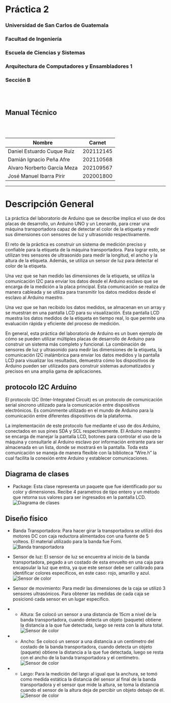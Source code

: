 # **Práctica 2**
### Universidad de San Carlos de Guatemala
### Facultad de Ingeniería
### Escuela de Ciencias y Sistemas
### Arquitectura de Computadores y Ensambladores 1
### Sección B
<br></br>

## **Manual Técnico**
<br></br>

| Nombre | Carnet | 
| --- | --- |
| Daniel Estuardo Cuque Ruíz | 202112145 |
| Damián Ignacio Peña Afre | 202110568 |
| Alvaro Norberto García Meza | 202109567 |
| José Manuel Ibarra Pirir | 202001800 |
----
# **Descripción General**
La práctica del laboratorio de Arduino que se describe implica el uso de dos placas de desarrollo, un Arduino UNO y un Leonardo, para crear una máquina transportadora capaz de detectar el color de la etiqueta y medir sus dimensiones con sensores de luz y ultrasonido respectivamente.

El reto de la práctica es construir un sistema de medición preciso y confiable para la etiqueta de la máquina transportadora. Para lograr esto, se utilizan tres sensores de ultrasonido para medir la longitud, el ancho y la altura de la etiqueta. Además, se utiliza un sensor de luz para detectar el color de la etiqueta.

Una vez que se han medido las dimensiones de la etiqueta, se utiliza la comunicación I2C para enviar los datos desde el Arduino esclavo que se encarga de la medición a la placa principal. Esta comunicación se realiza de manera cableada y se utiliza para transmitir los datos medidos desde el esclavo al Arduino maestro.

Una vez que se han recibido los datos medidos, se almacenan en un array y se muestran en una pantalla LCD para su visualización. Esta pantalla LCD muestra los datos medidos de la etiqueta en tiempo real, lo que permite una evaluación rápida y eficiente del proceso de medición.

En general, esta práctica del laboratorio de Arduino es un buen ejemplo de cómo se pueden utilizar múltiples placas de desarrollo de Arduino para construir un sistema más completo y funcional. La combinación de sensores de luz y ultrasonido para medir las dimensiones de la etiqueta, la comunicación I2C inalámbrica para enviar los datos medidos y la pantalla LCD para visualizar los resultados, demuestra cómo los dispositivos de Arduino pueden ser utilizados para construir sistemas automatizados y precisos en una amplia gama de aplicaciones.

## protocolo I2C Arduino
El protocolo I2C (Inter-Integrated Circuit) es un protocolo de comunicación serial síncrono utilizado para la comunicación entre dispositivos electrónicos. Es comúnmente utilizado en el mundo de Arduino para la comunicación entre diferentes dispositivos de la plataforma.

La implementación de este protocolo fue mediante el uso de dos Arduino, conectados en sus pines SDA y SCL respectivamente. El Arduino maestro se encarga de manejar la pantalla LCD, botones para controlar el uso de la máquina y consultarle al Arduino esclavo por información entrante para ser almacenada en un lista, donde se mostrará en la pantalla. Toda esta comunicación se maneja de manera flexible con la biblioteca “Wire.h” la cual facilita la conexión entre Arduino y establecer comunicaciones. 

## Diagrama de clases
- Package: Esta clase representa un paquete que fue identificado por su color y dimensiones. Recibe 4 parametros de tipo entero y un método que retorna sus valores para ser ingresados en la pantalla LCD.
![Diagrama de clases](./images/tech/class.jpeg)

## Diseño físico
- Banda Transportadora: Para hacer girar la transportadora se utilizó dos motores DC con caja reductora alimentados con una fuente de 5 volteos. El material utilizado para la banda fue Fomi. 
![Banda transportadora](./images/tech/banda.jpeg)

- Sensor de luz: El sensor de luz se encuentra al inicio de la banda transportadora, pegado a un costado de esta envuelto en una caja para encapsular la luz que entra, ya que este sensor debe ser calibrado para identificar colores específicos, en este caso: rojo, amarillo y azul. 
![Sensor de color](./images/tech/color.jpeg)

- Sensor de movimiento: Para medir las dimensiones de la caja se utilizó 3 sensores ultrasónicos. Para obtener las medidas de cada caja se posicionó cada sensor en un lugar específico.
- - Altura: Se colocó un sensor a una distancia de 15cm a nivel de la banda transportadora, cuando detecta un objeto (paquete) obtiene la distancia a la que fue detectada, luego se resta con la altura total.
![Sensor de color](./images/tech/altura.jpg)

- - Ancho: Se colocó un sensor a una distancia a un centímetro del costado de la banda transportadora, cuando detecta un objeto (paquete) obtiene la distancia a la que fue detectada, luego se resta con el ancho de la banda transportadora y el centímetro.
![Sensor de color](./images/tech/ancho.jpg)

- - Largo: Para la medición del largo al igual que la anchura, se tomó como medida estática la distancia del sensor al final de la banda transportadora y el sensor que mide la altura, se toma la distancia cuando el sensor de la altura deja de percibir un objeto debajo de él.
![Sensor de color](./images/tech/largo.jpg)